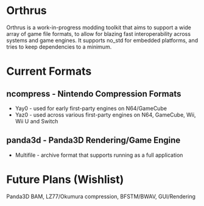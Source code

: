 # Orthrus
Orthrus is a work-in-progress modding toolkit that aims to support a wide array of game file formats, to allow for blazing fast interoperability across systems and game engines. It supports no_std for embedded platforms, and tries to keep dependencies to a minimum.

# Current Formats
## ncompress - Nintendo Compression Formats
* Yay0 - used for early first-party engines on N64/GameCube
* Yaz0 - used across various first-party engines on N64, GameCube, Wii, Wii U and Switch
## panda3d - Panda3D Rendering/Game Engine
* Multifile - archive format that supports running as a full application

# Future Plans (Wishlist)
Panda3D BAM, LZ77/Okumura compression, BFSTM/BWAV, GUI/Rendering
